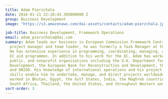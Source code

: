 ```yaml
---
title: Adam Pierzchala
date: 2016-01-21 22:18:43.395000000 Z
group: Business Development
image: "https://s3.amazonaws.com/dai-assets/contacts/adam-pierzchala.jpg"

job-title: Business Development, Framework Operations
email: adam_pierzchala@dai.com
summary: Adam leads our business in European Commission Framework Contracts. A strong
  project manager and team leader, he was formerly a Task Manager at the EC in Brussels.
  He has extensive experience in programming, coordinating, managing, and evaluating
  EC aid programmes. In addition to his work for the EC, Adam has worked with private,
  public, and nonprofit organisations including the U.K. Department for International
  Development, the European Bank for Reconstruction and Development, the World Bank,
  and UNIDO. His knowledge of international operations and his project management
  skills enable him to undertake, manage, and direct projects worldwide. Adam has
  worked in Bhutan, Egypt, the Gulf States, India, the Maghreb countries, Nigeria,
  South Africa, Thailand, the United States, and throughout Western and Central Europe.
sort-order: 3
---
```


